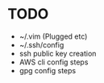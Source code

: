 # TODO
- ~/.vim (Plugged etc)
- ~/.ssh/config
- ssh public key creation
- AWS cli config steps
- gpg config steps
